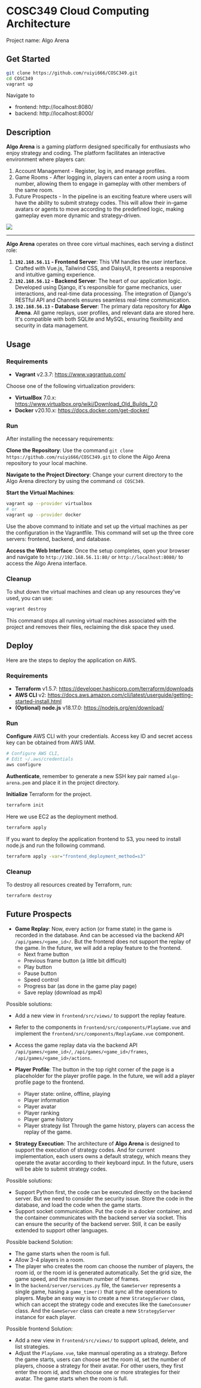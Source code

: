 # COSC349 Cloud Computing Architecture

Project name: Algo Arena

## Get Started

```bash
git clone https://github.com/ruiyi666/COSC349.git
cd COSC349
vagrant up
```

Navigate to 

- frontend: http://localhost:8080/ 
- backend: http://localhost:8000/

## Description

**Algo Arena** is a gaming platform designed specifically for enthusiasts who enjoy strategy and coding. The platform facilitates an interactive environment where players can:

1. Account Management - Register, log in, and manage profiles.
2. Game Rooms - After logging in, players can enter a room using a room number, allowing them to engage in gameplay with other members of the same room.
3. Future Prospects - In the pipeline is an exciting feature where users will have the ability to submit strategy codes. This will allow their in-game avatars or agents to move according to the predefined logic, making gameplay even more dynamic and strategy-driven.

![](docs/page.png)

---

**Algo Arena** operates on three core virtual machines, each serving a distinct role:

1. **`192.168.56.11` - Frontend Server**: This VM handles the user interface. Crafted with Vue.js, Tailwind CSS, and DaisyUI, it presents a responsive and intuitive gaming experience.
2. **`192.168.56.12` - Backend Server**: The heart of our application logic. Developed using Django, it's responsible for game mechanics, user interactions, and real-time data processing. The integration of Django's RESTful API and Channels ensures seamless real-time communication.
3. **`192.168.56.13` - Database Server**: The primary data repository for **Algo Arena**. All game replays, user profiles, and relevant data are stored here. It's compatible with both SQLite and MySQL, ensuring flexibility and security in data management.

## Usage

### Requirements

- **Vagrant** v2.3.7: https://www.vagrantup.com/

Choose one of the following virtualization providers:

- **VirtualBox** 7.0.x: https://www.virtualbox.org/wiki/Download_Old_Builds_7_0
- **Docker** v20.10.x: https://docs.docker.com/get-docker/

### Run

After installing the necessary requirements:

**Clone the Repository**: 
   Use the command `git clone https://github.com/ruiyi666/COSC349.git` to clone the Algo Arena repository to your local machine.

**Navigate to the Project Directory**: 
   Change your current directory to the Algo Arena directory by using the command `cd COSC349`.

**Start the Virtual Machines**: 

```bash
vagrant up --provider virtualbox
# or
vagrant up --provider docker
```

Use the above command to initiate and set up the virtual machines as per the configuration in the Vagrantfile. This command will set up the three core servers: frontend, backend, and database.

**Access the Web Interface**: 
   Once the setup completes, open your browser and navigate to `http://192.168.56.11:80/` or `http://localhost:8080/` to access the Algo Arena interface.

### Cleanup

To shut down the virtual machines and clean up any resources they've used, you can use:

```bash
vagrant destroy
```

This command stops all running virtual machines associated with the project and removes their files, reclaiming the disk space they used.

## Deploy

Here are the steps to deploy the application on AWS.

### Requirements

- **Terraform** v1.5.7: https://developer.hashicorp.com/terraform/downloads
- **AWS CLI** v2: https://docs.aws.amazon.com/cli/latest/userguide/getting-started-install.html
- **(Optional) node.js** v18.17.0: https://nodejs.org/en/download/

### Run

**Configure** AWS CLI with your credentials. Access key ID and secret access key can be obtained from AWS IAM.

```bash
# Configure AWS CLI, 
# Edit ~/.aws/credentials
aws configure
```

**Authenticate**, remember to generate a new SSH key pair named `algo-arena.pem` and place it in the project directory.

**Initialize** Terraform for the project.

```bash
terraform init
```

Here we use EC2 as the deployment method. 

```bash
terraform apply
```

If you want to deploy the application frontend to S3, you need to install node.js and run the following command.

```bash
terraform apply -var="frontend_deployment_method=s3"
```

### Cleanup

To destroy all resources created by Terraform, run:

```bash
terraform destroy
```

## Future Prospects

- **Game Replay**: Now, every action (or frame state) in the game is recorded in the database. And can be accessed via the backend API `/api/games/<game_id>/`. But the frontend does not support the replay of the game. In the future, we will add a replay feature to the frontend. 
   - Next frame button
   - Previous frame button (a little bit difficult)
   - Play button
   - Pause button
   - Speed control
   - Progress bar (as done in the game play page)
   - Save replay (download as mp4)

Possible solutions:
   - Add a new view in `frontend/src/views/` to support the replay feature.
   - Refer to the components in `frontend/src/components/PlayGame.vue` and implement the `frontend/src/components/ReplayGame.vue` component.
   - Access the game replay data via the backend API `/api/games/<game_id>/`, `/api/games/<game_id>/frames`, `/api/games/<game_id>/actions`.

- **Player Profile**: The button in the top right corner of the page is a placeholder for the player profile page. In the future, we will add a player profile page to the frontend. 
   - Player state: online, offline, playing
   - Player information
   - Player avatar
   - Player ranking
   - Player game history
   - Player strategy list
Through the game history, players can access the replay of the game.

- **Strategy Execution**: The architecture of **Algo Arena** is designed to support the execution of strategy codes. And for current implementation, each users owns a default strategy, which means they operate the avatar according to their keyboard input. In the future, users will be able to submit strategy codes.

Possible solutions:
   - Support Python first, the code can be executed directly on the backend server. But we need to consider the security issue. Store the code in the database, and load the code when the game starts.
   - Support socket communication. Put the code in a docker container, and the container communicates with the backend server via socket. This can ensure the security of the backend server. Still, it can be easily extended to support other languages.

Possible backend Solution:
   - The game starts when the room is full.
   - Allow 3-4 players in a room.
   - The player who creates the room can choose the number of players, the room id, or the room id is generated automatically. Set the grid size, the game speed, and the maximum number of frames.
   - In the `backend/server/services.py` file, the `GameServer` represents a single game, hasing a `game_timer()` that sync all the operations to players. Maybe an easy way is to create a new `StrategyServer` class, which can accept the strategy code and executes like the `GameConsumer` class. And the `GameServer` class can create a new `StrategyServer` instance for each player.

Possible frontend Solution:
   - Add a new view in `frontend/src/views/` to support upload, delete, and list strategies.
   - Adjust the `PlayGame.vue`, take mannual operating as a strategy. Before the game starts, users can choose set the room id, set the number of players, choose a strategy for their avatar. For other users, they first enter the room id, and then choose one or more strategies for their avatar. The game starts when the room is full.
   

